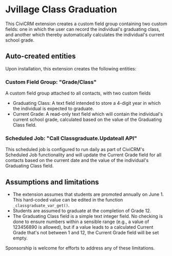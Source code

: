 # Jvillage Class Graduation

This CiviCRM extension creates a custom field group containing two custom fields: one in which the user can record the individual's graduating class, and another  which thereby automatically calculates the individual's current school grade.

## Auto-created entities
Upon installation, this extension creates the following entities:

### Custom Field Group: "Grade/Class"
A custom field group attached to all contacts, with two custom fields
* Graduating Class: A text field intended to store a 4-digit year in which the individual is expected to graduate.
* Current Grade: A read-only text field which will contain the individual's current school grade, calculated based on the value of the Graduating Class field.

### Scheduled Job: "Call Classgraduate.Updateall API"
This scheduled job is configured to run daily as part of CiviCRM's Scheduled Job functionality and will update the Current Grade field for all contacts based on the current date and the value of the individual's Graduating Class field.

## Assumptions and limitations
* The extension assumes that students are promoted annually on June 1.  This hard-coded value can be edited in the function `_classgraduate_var_get()`.
* Students are assumed to graduate at the completion of Grade 12.
* The Graduating Class field is a simple text integer field. No checking is done to ensure numbers within a sensible range (e.g., a value of 123456890 is allowed), but if a value leads to a calculated Current Grade that's not between 1 and 12, the Current Grade field will be set empty.

Sponsorship is welcome for efforts to address any of these limitations.